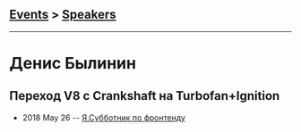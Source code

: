 ## [Events](../README.md) > [Speakers](../speakers.md)
---

# Денис Былинин

## Переход V8 с Crankshaft на Turbofan+Ignition
- 2018 May 26 -- [Я.Субботник по фронтенду](https://events.yandex.ru/lib/talks/5950/)    
